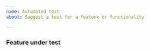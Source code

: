 ```yaml
---
name: Automated test
about: Suggest a test for a feature or functionality

---
```


### Feature under test
<!-- Describe which functionality we should automate the test -->